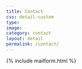 ```yaml
---
title: Contact
css: detail-custom
type:
image:
category: contact
layout: detail
permalink: /contact/
---
```


{% include mailform.html %}
